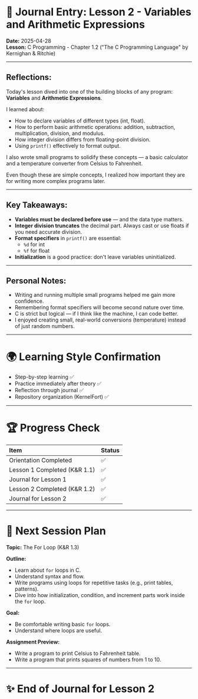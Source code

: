 # 📓 Journal Entry: Lesson 2 - Variables and Arithmetic Expressions

**Date:** 2025-04-28  
**Lesson:** C Programming - Chapter 1.2 ("The C Programming Language" by Kernighan & Ritchie)

---

## Reflections:

Today's lesson dived into one of the building blocks of any program: **Variables** and **Arithmetic Expressions**.

I learned about:

- How to declare variables of different types (int, float).
- How to perform basic arithmetic operations: addition, subtraction, multiplication, division, and modulus.
- How integer division differs from floating-point division.
- Using `printf()` effectively to format output.

I also wrote small programs to solidify these concepts — a basic calculator and a temperature converter from Celsius to Fahrenheit.

Even though these are simple concepts, I realized how important they are for writing more complex programs later.

---

## Key Takeaways:

- **Variables must be declared before use** — and the data type matters.
- **Integer division truncates** the decimal part. Always cast or use floats if you need accurate division.
- **Format specifiers** in `printf()` are essential:
  - `%d` for int
  - `%f` for float
- **Initialization** is a good practice: don't leave variables uninitialized.

---

## Personal Notes:

- Writing and running multiple small programs helped me gain more confidence.
- Remembering format specifiers will become second nature over time.
- C is strict but logical — if I think like the machine, I can code better.
- I enjoyed creating small, real-world conversions (temperature) instead of just random numbers.

---

# 🌍 Learning Style Confirmation

- Step-by-step learning ✅
- Practice immediately after theory ✅
- Reflection through journal ✅
- Repository organization (KernelFort) ✅

---

# 🏆 Progress Check

| Item                         | Status |
| :--------------------------- | :----- |
| Orientation Completed        | ✅     |
| Lesson 1 Completed (K&R 1.1) | ✅     |
| Journal for Lesson 1         | ✅     |
| Lesson 2 Completed (K&R 1.2) | ✅     |
| Journal for Lesson 2         | ✅     |

---

# 📅 Next Session Plan

**Topic:** The For Loop (K&R 1.3)

**Outline:**

- Learn about `for` loops in C.
- Understand syntax and flow.
- Write programs using loops for repetitive tasks (e.g., print tables, patterns).
- Dive into how initialization, condition, and increment parts work inside the `for` loop.

**Goal:**

- Be comfortable writing basic `for` loops.
- Understand where loops are useful.

**Assignment Preview:**

- Write a program to print Celsius to Fahrenheit table.
- Write a program that prints squares of numbers from 1 to 10.

---

# ✨ End of Journal for Lesson 2
